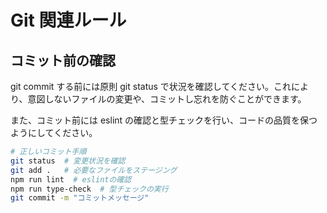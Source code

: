 # Git 関連ルール

## コミット前の確認

git commit する前には原則 git status で状況を確認してください。これにより、意図しないファイルの変更や、コミットし忘れを防ぐことができます。

また、コミット前には eslint の確認と型チェックを行い、コードの品質を保つようにしてください。

```bash
# 正しいコミット手順
git status  # 変更状況を確認
git add .   # 必要なファイルをステージング
npm run lint  # eslintの確認
npm run type-check  # 型チェックの実行
git commit -m "コミットメッセージ"
```
